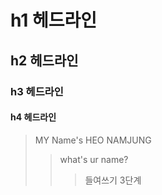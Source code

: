 # h1 헤드라인
## h2 헤드라인
### h3 헤드라인
#### h4 헤드라인

> MY Name's HEO NAMJUNG
>> what's ur name?
>>> 들여쓰기 3단계





